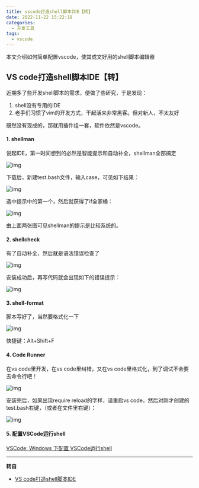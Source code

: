 ```yaml
---
title: vscode打造shell脚本IDE【转】
date: 2022-11-22 15:22:19
categories:
  - 开发工具
tags:
  - vscode
---
```

本文介绍如何简单配置vscode，使其成文好用的shell脚本编辑器

<!--more-->

## VS code打造shell脚本IDE【转】

近期多了些开发shell脚本的需求，便做了些研究，于是发现：

1. shell没有专用的IDE
2. 老手们习惯了vim的开发方式，干起活来非常黑客。但对新人，不太友好

既然没有现成的，那就用插件组一套，软件依然是vscode。

#### 1. shellman

说起IDE，第一时间想到的必然是智能提示和自动补全，shellman全部搞定

![img](https://s2.loli.net/2022/11/22/gy6PcdSmQkULB7Z.png)

下载后，新建test.bash文件，输入case，可见如下结果：

![img](https://s2.loli.net/2022/11/22/fDmVr9TxEhlkOni.jpg)

选中提示中的第一个，然后就获得了if全家桶：

![img](https://s2.loli.net/2022/11/22/eKMrgNvDEGuftRX.jpg)

由上面两张图可见shellman的提示是比较系统的。

#### 2. shellcheck

有了自动补全，然后就是语法错误检查了

![img](https://s2.loli.net/2022/11/22/JPH5Nb1TQGSRsgI.jpg)

安装成功后，再写代码就会出现如下的错误提示：

![img](https://s2.loli.net/2022/11/22/t3o67U1Sbr9Ggzi.png)

#### 3. shell-format

脚本写好了，当然要格式化一下

![img](https://s2.loli.net/2022/11/22/FU9BTz8aRpr4vuW.jpg)

快捷键：Alt+Shift+F

#### 4. Code Runner

在vs code里开发，在vs code里纠错，又在vs code里格式化，到了调试不会要去命令行吧！

![img](https://s2.loli.net/2022/11/22/ravESXh56Gm9n1Y.jpg)

安装完后，如果出现require reload的字样，请重启vs code。然后对刚才创建的test.bash右键，（或者在文件里右键）：

![img](https://s2.loli.net/2022/11/22/KYPw9SzsIXUbrDJ.jpg)

#### 5. 配置VSCode运行shell

[VSCode: Windows 下配置 VSCode运行shell](http://link.zhihu.com/?target=https%3A//www.cnblogs.com/yongdaimi/p/15247771.html)

---

**转自**

- [VS code打造shell脚本IDE](https://zhuanlan.zhihu.com/p/199187317)
